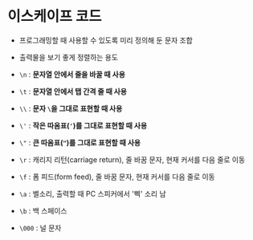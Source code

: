 # 이스케이프 코드
- 프로그래밍할 때 사용할 수 있도록 미리 정의해 둔 문자 조합
- 출력물을 보기 좋게 정렬하는 용도

- `\n` : **문자열 안에서 줄을 바꿀 때 사용**
- `\t` : **문자열 안에서 탭 간격 줄 때 사용**
- `\\` : **문자 `\`을 그대로 표현할 때 사용**
- `\'` : **작은 따옴표(`'`)를 그대로 표현할 때 사용**
- `\"` : **큰 따옴표(`"`)를 그대로 표현할 때 사용**
- `\r` : 캐리지 리턴(carriage return), 줄 바꿈 문자, 현재 커서를 다음 줄로 이동
- `\f` : 폼 피드(form feed), 줄 바꿈 문자, 현재 커서를 다음 줄로 이동
- `\a` : 벨소리, 출력할 때 PC 스피커에서 '삑' 소리 남
- `\b` : 백 스페이스
- `\000` : 널 문자